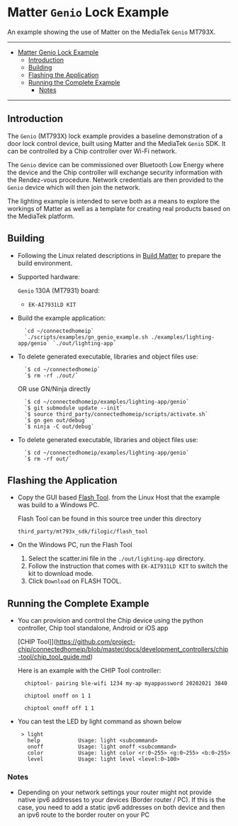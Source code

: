 # Matter `Genio` Lock Example

An example showing the use of Matter on the MediaTek `Genio` MT793X.

<hr>

-   [Matter Genio Lock Example](#matter-genio-lock-example)
    -   [Introduction](#introduction)
    -   [Building](#building)
    -   [Flashing the Application](#flashing-the-application)
    -   [Running the Complete Example](#running-the-complete-example)
        -   [Notes](#notes)

<hr>

## Introduction

The `Genio` (MT793X) lock example provides a baseline demonstration of a door
lock control device, built using Matter and the MediaTek `Genio` SDK. It can be
controlled by a Chip controller over Wi-Fi network.

The `Genio` device can be commissioned over Bluetooth Low Energy where the
device and the Chip controller will exchange security information with the
Rendez-vous procedure. Network credentials are then provided to the `Genio`
device which will then join the network.

The lighting example is intended to serve both as a means to explore the
workings of Matter as well as a template for creating real products based on the
MediaTek platform.

## Building

-   Following the Linux related descriptions in
    [Build Matter](https://github.com/project-chip/connectedhomeip/blob/master/docs/guides/BUILDING.md)
    to prepare the build environment.

-   Supported hardware:

    `Genio` 130A (MT7931) board:

    -   `EK-AI7931LD KIT`

*   Build the example application:

          `cd ~/connectedhomeip`
          `./scripts/examples/gn_genio_example.sh ./examples/lighting-app/genio` `./out/lighting-app`

-   To delete generated executable, libraries and object files use:

          `$ cd ~/connectedhomeip`
          `$ rm -rf ./out/`

    OR use GN/Ninja directly

          `$ cd ~/connectedhomeip/examples/lighting-app/genio`
          `$ git submodule update --init`
          `$ source third_party/connectedhomeip/scripts/activate.sh`
          `$ gn gen out/debug`
          `$ ninja -C out/debug`

-   To delete generated executable, libraries and object files use:

          `$ cd ~/connectedhomeip/examples/lighting-app/genio`
          `$ rm -rf out/`

## Flashing the Application

-   Copy the GUI based
    [Flash Tool](https://github.com/MediaTek-Labs/genio-matter-bsp/tree/main/flash_tool/FlashBurningTool_V2.83).
    from the Linux Host that the example was build to a Windows PC.

    Flash Tool can be found in this source tree under this directory

    `third_party/mt793x_sdk/filogic/flash_tool`

-   On the Windows PC, run the Flash Tool

    1. Select the scatter.ini file in the `./out/lighting-app` directory.
    2. Follow the instruction that comes with `EK-AI7931LD KIT` to switch the
       kit to download mode.
    3. Click `Download` on FLASH TOOL.

## Running the Complete Example

-   You can provision and control the Chip device using the python controller,
    Chip tool standalone, Android or iOS app

    [CHIP
    Tool]](https://github.com/project-chip/connectedhomeip/blob/master/docs/development_controllers/chip-tool/chip_tool_guide.md)

    Here is an example with the CHIP Tool controller:

    ```
      chiptool- pairing ble-wifi 1234 my-ap myappassword 20202021 3840

      chiptool onoff on 1 1

      chiptool onoff off 1 1
    ```

-   You can test the LED by light command as shown below

    ```
     > light
       help            Usage: light <subcommand>
       onoff           Usage: light onoff <subcommand>
       color           Usage: light color <r:0~255> <g:0~255> <b:0~255>
       level           Usage: light level <level:0~100>
    ```

### Notes

-   Depending on your network settings your router might not provide native ipv6
    addresses to your devices (Border router / PC). If this is the case, you
    need to add a static ipv6 addresses on both device and then an ipv6 route to
    the border router on your PC
